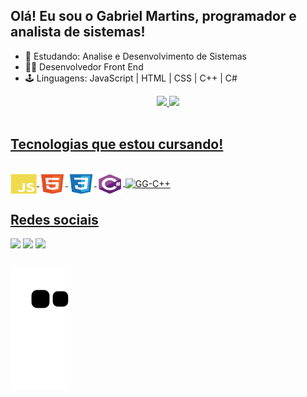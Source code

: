 ## Olá! Eu sou o Gabriel Martins, programador e analista de sistemas!

- 🌱 Estudando: Analise e Desenvolvimento de Sistemas
- 🧑‍🔧 Desenvolvedor Front End
- 🕹 Linguagens: JavaScript | HTML | CSS | C++ | C#

<div align="Center">
  <a href="https://github.com/GabrielMartinsFerreira">
  <img height="160em" src="https://github-readme-stats.vercel.app/api?username=GabrielMartinsFerreira&show_icons=true&theme=radical&include_all_commits=true&count_private=true"/>
    <img height="160em" src="https://github-readme-stats.vercel.app/api/top-langs/?username=GabrielMartinsFerreira&layout=compact&langs_count=7&theme=radical"/>
</div><br/>

## Tecnologias que estou cursando!

<div style="display: inline_block"><br>
  <img align="center" alt="GG-Js" height="32" width="42" src="https://raw.githubusercontent.com/devicons/devicon/master/icons/javascript/javascript-plain.svg">
  <img align="center" alt="GG-HTML" height="32" width="42" src="https://raw.githubusercontent.com/devicons/devicon/master/icons/html5/html5-original.svg">
  <img align="center" alt="GG-CSS" height="32" width="42" src="https://raw.githubusercontent.com/devicons/devicon/master/icons/css3/css3-original.svg">
  <img align="center" alt="GG-Csharp" height="32" width="42" src="https://raw.githubusercontent.com/devicons/devicon/master/icons/csharp/csharp-original.svg">
  <img align="center" alt="GG-C++" height="32" width="42" src="https://cdn.worldvectorlogo.com/logos/c.svg">
</div>

## Redes sociais

<div> 
  <a href="https://instagram.com/gg_martins20" target="_blank"><img src="https://img.shields.io/badge/-Instagram-%23E4405F?style=for-the-badge&logo=instagram&logoColor=white" target="_blank"></a>
  <a href = "mailto:gabrielmf2013@gmail.com"><img src="https://img.shields.io/badge/-Gmail-%23333?style=for-the-badge&logo=gmail&logoColor=white" target="_blank"></a>
  <a href="https://www.linkedin.com/in/gabriel-martins-002a94220" target="_blank"><img src="https://img.shields.io/badge/-LinkedIn-%230077B5?style=for-the-badge&logo=linkedin&logoColor=white" target="_blank"></a> 
  
  ##
 
  ![Snake animation](https://github.com/GabrielMartinsFerreira/GabrielMartinsFerreira/blob/output/github-contribution-grid-snake.svg)
 
</div>
